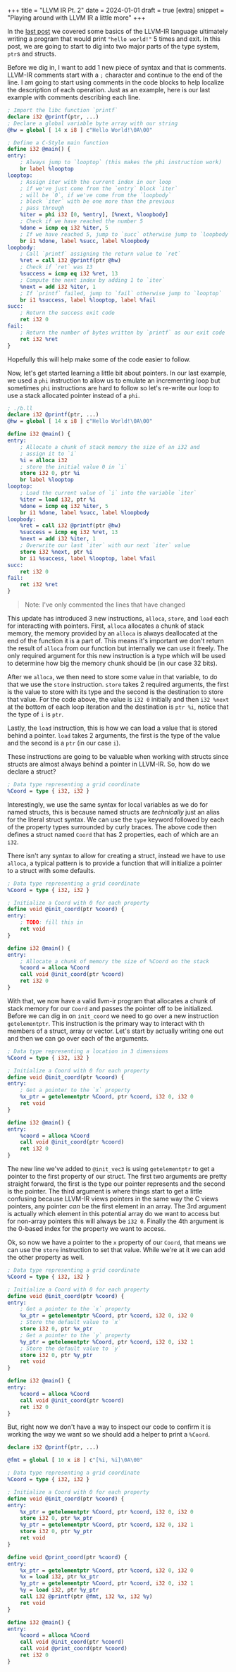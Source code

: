 +++
title = "LLVM IR Pt. 2"
date = 2024-01-01
draft = true
[extra]
snippet = "Playing around with LLVM IR a little more"
+++

In the [last post](@/blog/llvm_ir.md) we covered some basics of the LLVM-IR language ultimately
writing a program that would print `"hello world!"` 5 times and exit. In this post, we are going to
start to dig into two major parts of the type system, `ptr`s and structs.

Before we dig in, I want to add 1 new piece of syntax and that is comments. LLVM-IR comments start with
a `;` character and continue to the end of the line. I am going to start using comments in the code blocks
to help localize the description of each operation. Just as an example, here is our last example with
comments describing each line.

```llvm
; Import the libc function `printf`
declare i32 @printf(ptr, ...)
; Declare a global variable byte array with our string
@hw = global [ 14 x i8 ] c"Hello World!\0A\00"

; Define a C-Style main function
define i32 @main() {
entry:
    ; Always jump to `looptop` (this makes the phi instruction work)
    br label %looptop
looptop:
    ; Assign iter with the current index in our loop
    ; if we've just come from the `entry` block `iter`
    ; will be `0`, if we've come from the `loopbody`
    ; block `iter` with be one more than the previous
    ; pass through
    %iter = phi i32 [0, %entry], [%next, %loopbody]
    ; Check if we have reached the number 5
    %done = icmp eq i32 %iter, 5
    ; If we have reached 5, jump to `succ` otherwise jump to `loopbody`
    br i1 %done, label %succ, label %loopbody
loopbody:
    ; Call `printf` assigning the return value to `ret`
    %ret = call i32 @printf(ptr @hw)
    ; Check if `ret` was 13
    %success = icmp eq i32 %ret, 13
    ; Compute the next index by adding 1 to `iter`
    %next = add i32 %iter, 1
    ; If `printf` failed, jump to `fail` otherwise jump to `looptop`
    br i1 %success, label %looptop, label %fail
succ:
    ; Return the success exit code
    ret i32 0
fail:
    ; Return the number of bytes written by `printf` as our exit code
    ret i32 %ret
}
```

Hopefully this will help make some of the code easier to follow.

Now, let's get started learning a little bit about pointers. In our last example, we used a `phi`
instruction to allow us to emulate an incrementing loop but sometimes `phi` instructions are hard to
follow so let's re-write our loop to use a stack allocated pointer instead of a `phi`.

```llvm
; ./b.ll
declare i32 @printf(ptr, ...)
@hw = global [ 14 x i8 ] c"Hello World!\0A\00"

define i32 @main() {
entry:
    ; Allocate a chunk of stack memory the size of an i32 and
    ; assign it to `i`
    %i = alloca i32
    ; store the initial value 0 in `i`
    store i32 0, ptr %i
    br label %looptop
looptop:
    ; Load the current value of `i` into the variable `iter`
    %iter = load i32, ptr %i
    %done = icmp eq i32 %iter, 5
    br i1 %done, label %succ, label %loopbody
loopbody:
    %ret = call i32 @printf(ptr @hw)
    %success = icmp eq i32 %ret, 13
    %next = add i32 %iter, 1
    ; Overwrite our last `iter` with our next `iter` value
    store i32 %next, ptr %i
    br i1 %success, label %looptop, label %fail
succ:
    ret i32 0
fail:
    ret i32 %ret
}

```

<blockquote>
Note: I've only commented the lines that have changed
</blockquote>

This update has introduced 3 new instructions, `alloca`, `store`, and `load` each for interacting
with pointers. First, `alloca` allocates a chunk of stack memory, the memory provided by an `alloca`
is always deallocated at the end of the function it is a part of. This means it's important we don't
return the result of `alloca` from our function but internally we can use it freely. The only
required argument for this new instruction is a type which will be used to determine how big the
memory chunk should be (in our case 32 bits).

After we `alloca`, we then need to store some value in that variable, to do that we use the `store`
instruction. `store` takes 2 required arguments, the first is the value to store with its type and
the second is the destination to store that value. For the code above, the value is `i32 0`
initially and then `i32 %next` at the bottom of each loop iteration and the destination is `ptr %i`,
notice that the type of `i` is `ptr`.

Lastly, the `load` instruction, this is how we can load a value that is stored behind a pointer.
`load` takes 2 arguments, the first is the type of the value and the second is a `ptr` (in our case `i`).

These instructions are going to be valuable when working with structs since structs are almost always
behind a pointer in LLVM-IR. So, how do we declare a struct?

```llvm
; Data type representing a grid coordinate
%Coord = type { i32, i32 }
```

Interestingly, we use the same syntax for local variables as we do for named structs, this is
because named structs are _technically_ just an alias for the literal struct syntax. We can use the
`type` keyword followed by each of the property types surrounded by curly braces. The above code
then defines a struct named `Coord` that has 2 properties, each of which are an `i32`.

There isn't any syntax to allow for creating a struct, instead we have to use `alloca`, a typical
pattern is to provide a function that will initialize a pointer to a struct with some defaults.

```llvm
; Data type representing a grid coordinate
%Coord = type { i32, i32 }

; Initialize a Coord with 0 for each property
define void @init_coord(ptr %coord) {
entry:
    ; TODO: fill this in
    ret void
}

define i32 @main() {
entry:
    ; Allocate a chunk of memory the size of %Coord on the stack
    %coord = alloca %Coord
    call void @init_coord(ptr %coord)
    ret i32 0
}
```

With that, we now have a valid llvm-ir program that allocates a chunk of stack memory for our `Coord`
and passes the pointer off to be initialized. Before we can dig in on `init_coord` we need to go over
a new instruction `getelementptr`. This instruction is the primary way to interact with th members
of a struct, array or vector. Let's start by actually writing one out and then we can go over each
of the arguments.

```llvm
; Data type representing a location in 3 dimensions
%Coord = type { i32, i32 }

; Initialize a Coord with 0 for each property
define void @init_coord(ptr %coord) {
entry:
    ; Get a pointer to the `x` property
    %x_ptr = getelementptr %Coord, ptr %coord, i32 0, i32 0
    ret void
}

define i32 @main() {
entry:
    %coord = alloca %Coord
    call void @init_coord(ptr %coord)
    ret i32 0
}
```

The new line we've added to `@init_vec3` is using `getelementptr` to get a pointer to the first
property of our struct. The first two arguments are pretty straight forward, the first is the type
our pointer represents and the second is the pointer. The third argument is where things start to
get a little confusing because LLVM-IR views pointers in the same way the C views pointers, any
pointer _can_ be the first element in an array. The 3rd argument is actually which element in this
potential array do we want to access but for non-array pointers this will always be `i32 0`. Finally
the 4th argument is the 0-based index for the property we want to access.

Ok, so now we have a pointer to the `x` property of our `Coord`, that means we can use the `store`
instruction to set that value. While we're at it we can add the other property as well.

```llvm
; Data type representing a grid coordinate
%Coord = type { i32, i32 }

; Initialize a Coord with 0 for each property
define void @init_coord(ptr %coord) {
entry:
    ; Get a pointer to the `x` property
    %x_ptr = getelementptr %Coord, ptr %coord, i32 0, i32 0
    ; Store the default value to `x`
    store i32 0, ptr %x_ptr
    ; Get a pointer to the `y` property
    %y_ptr = getelementptr %Coord, ptr %coord, i32 0, i32 1
    ; Store the default value to `y`
    store i32 0, ptr %y_ptr
    ret void
}

define i32 @main() {
entry:
    %coord = alloca %Coord
    call void @init_coord(ptr %coord)
    ret i32 0
}

```

But, right now we don't have a way to inspect our code to confirm it is working the way we want
so we should add a helper to print a `%Coord`.

```llvm
declare i32 @printf(ptr, ...)

@fmt = global [ 10 x i8 ] c"[%i, %i]\0A\00"

; Data type representing a grid coordinate
%Coord = type { i32, i32 }

; Initialize a Coord with 0 for each property
define void @init_coord(ptr %coord) {
entry:
    %x_ptr = getelementptr %Coord, ptr %coord, i32 0, i32 0
    store i32 0, ptr %x_ptr
    %y_ptr = getelementptr %Coord, ptr %coord, i32 0, i32 1
    store i32 0, ptr %y_ptr
    ret void
}

define void @print_coord(ptr %coord) {
entry:
    %x_ptr = getelementptr %Coord, ptr %coord, i32 0, i32 0
    %x = load i32, ptr %x_ptr
    %y_ptr = getelementptr %Coord, ptr %coord, i32 0, i32 1
    %y = load i32, ptr %y_ptr
    call i32 @printf(ptr @fmt, i32 %x, i32 %y)
    ret void
}

define i32 @main() {
entry:
    %coord = alloca %Coord
    call void @init_coord(ptr %coord)
    call void @print_coord(ptr %coord)
    ret i32 0
}

```
